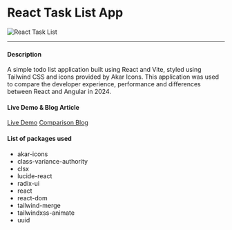 # React Task List App

![React Task List](https://utfs.io/f/ad97d2bc-02e9-4694-9d25-47a75e9cb6a1-8epywd.png)

---

#### Description

A simple todo list application built using React and Vite, styled using Tailwind CSS and icons provided by Akar Icons. This application was used to compare the developer experience, performance and differences between React and Angular in 2024.

#### Live Demo & Blog Article

[Live Demo](https://react-task-list.chrismcconnell.dev)
[Comparison Blog](https://chrismcconnell.dev/blog/react-vs-angular-2024)

#### List of packages used

- akar-icons
- class-variance-authority
- clsx
- lucide-react
- radix-ui
- react
- react-dom
- tailwind-merge
- tailwindxss-animate
- uuid
